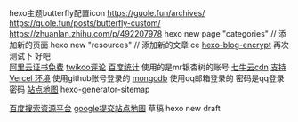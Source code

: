 hexo主题butterfly配置icon
https://guole.fun/archives/
https://guole.fun/posts/butterfly-custom/
https://zhuanlan.zhihu.com/p/492207978
hexo new page "categories" // 添加新的页面
hexo new  "resources" // 添加新的文章
ce
[hexo-blog-encrypt](https://github.com/D0n9X1n/hexo-blog-encrypt/blob/master/ReadMe.zh.md)
再次测试下 好吧  
[阿里云证书免费](https://yundun.console.aliyun.com/?spm=5176.12818093.ProductAndResource--ali--widget-product-recent.dre7.15b916d0cMIxpC&p=cas#/certExtend/free)
[twikoo评论](https://twikoo.js.org/quick-start.html#%E7%8E%AF%E5%A2%83%E5%88%9D%E5%A7%8B%E5%8C%96) 
[百度统计](https://tongji.baidu.com/web5/welcome/login) 使用的是mr银杏树的账号
[七牛云cdn](https://portal.qiniu.com/kodo/bucket/resource-v2?bucketName=zipblog)
[支持Vercel 环境](https://vercel.com/arrowfield/blog-issure/settings) 使用github账号登录的
[mongodb](https://cloud.mongodb.com/v2/62846e419a02a92c30250667#clusters) 使用qq邮箱登录的 密码是qq登录密码
[站点地图](https://blog.csdn.net/ac1992122633/article/details/123764075)
hexo-generator-sitemap

[百度搜索资源平台](https://ziyuan.baidu.com/?castk=LTE%3D)
[google提交站点地图](https://search.google.com/search-console/sitemaps?resource_id=sc-domain%3Azipblog.top)
草稿 hexo new draft <title>
hexo help
[百度认证网站](https://ziyuan.baidu.com/https/index?site=https://zipblog.top/)
[百度提交站点地图](https://ziyuan.baidu.com/linksubmit/index)
检索功能的添加
[Algolia](https://www.algolia.com/) 使用的是github的账号登录的
https://www.jianshu.com/p/500e2e1e66c5 很好的butterfly主题教程
https://console-e1.leancloud.cn/apps 华北账号才有数据 使用qq邮箱登录
[评论管理站点](https://waline-flax-phi.vercel.app/ui/register)



选项	默认值	描述
id	必须值	歌曲 id / 播放列表 id / 相册 id / 搜索关键字
server	必须值	音乐平台: netease, tencent, kugou, xiami, baidu
type	必须值	song, playlist, album, search, artist
fixed	false	开启固定模式
mini	false	开启迷你模式
loop	all	列表循环模式：all, one,none
order	list	列表播放模式： list, random
volume	0.7	播放器音量
lrctype	0	歌词格式类型
listfolded	false	指定音乐播放列表是否折叠
storagename	metingjs	LocalStorage 中存储播放器设定的键名
autoplay	true	自动播放，移动端浏览器暂时不支持此功能
mutex	true	该选项开启时，如果同页面有其他 aplayer 播放，该播放器会暂停
listmaxheight	340px	播放列表的最大长度
preload	auto	音乐文件预载入模式，可选项： none, metadata, auto
theme	#ad7a86	播放器风格色彩设置
https://mouban.mythsman.com/guest/check_user?id=264797983
https://mouban.mythsman.com/guest/user_movie?id=264797983&action=do
https://mouban.mythsman.com/guest/user_movie?id=264797983&action=collect

[博客使用文档](https://www.antmoe.com/posts/3b43914f/)
meta(name="keywords" content=config.keywords)

